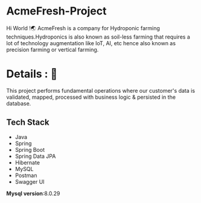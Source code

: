 # AcmeFresh-Project
Hi World !🌏
AcmeFresh is a company for Hydroponic farming techniques.Hydroponics is also known as soil-less farming that requires a lot of technology augmentation like IoT, AI, etc hence also known as precision farming or vertical farming.


# Details : 🔭
This project performs fundamental operations where our customer's data is validated, mapped, processed with business logic & persisted in the database.
 
## Tech Stack
- Java
- Spring
- Spring Boot
- Spring Data JPA
- Hibernate
- MySQL
- Postman
- Swagger UI



<b>Mysql version</b>:8.0.29





